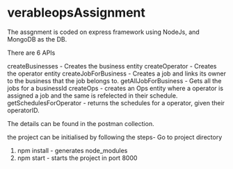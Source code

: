 # verableopsAssignment

The assgnment is coded on express framework using NodeJs, and MongoDB as the DB.

There are 6 APIs

createBusinesses - Creates the business entity 
createOperator - Creates the operator entity
createJobForBusiness - Creates a job and links its owner to the business that the job belongs to.
getAllJobForBusiness - Gets all the jobs for a businessId
createOps - creates an Ops entity where a operator is assigned a job and the same is refelected in their schedule.
getSchedulesForOperator - returns the schedules for a operator, given their operatorID.

The details can be found in the postman collection.

the project can be initialised by following the steps-
Go to project directory
1. npm install - generates node_modules
2. npm start - starts the project in port 8000

